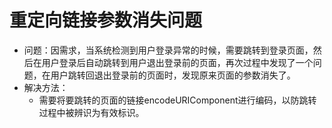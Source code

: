 # 重定向链接参数消失问题
- 问题：因需求，当系统检测到用户登录异常的时候，需要跳转到登录页面，然后在用户登录后自动跳转到用户退出登录前的页面，再次过程中发现了一个问题，在用户跳转回退出登录前的页面时，发现原来页面的参数消失了。
- 解决方法：
  - 需要将要跳转的页面的链接encodeURIComponent进行编码，以防跳转过程中被辨识为有效标识。
